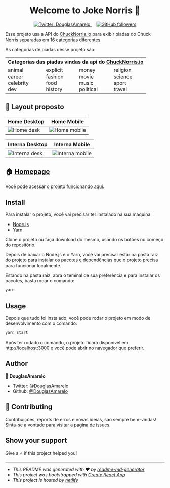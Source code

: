 <h1 align="center">Welcome to Joke Norris 👋</h1>

<p align="center">
	<a href="https://twitter.com/DouglasAmarelo" target="_blank">
		<img alt="Twitter: DouglasAmarelo" src="https://img.shields.io/twitter/follow/DouglasAmarelo.svg?style=social" />
	</a>
	&nbsp; &nbsp;
	<a href="https://github.com/DouglasAmarelo?tab=followers" target="_blank">
		<img alt="GitHub followers" src="https://img.shields.io/github/followers/douglasamarelo?label=Follow%20me&style=social" />
	</a>
</p>

Esse projeto usa a API do [ChuckNorris.io](https://api.chucknorris.io/) para exibir piadas do Chuck Norris separadas em 16 categorias diferentes.

As categorias de piadas desse projeto são:

<div align="center">
	<table width="100%">
		<tr>
			<th colspan="4">Categorias das piadas vindas da api do <a href="https://api.chucknorris.io/"  target="_blank">ChuckNorris.io</a></th>
		</tr>
		<tr>
			<td>
				animal<br />
				career<br />
				celebrity<br />
				dev<br />
			</td>
			<td>
				explicit<br />
				fashion<br />
				food<br />
				history<br />
			</td>
			<td>
				money<br />
				movie<br />
				music<br />
				political<br />
			</td>
			<td>
				religion<br />
				science<br />
				sport<br />
				travel<br />
			</td>
		</tr>
	</table>
</div>

## 🎨 Layout proposto

| Home **Desktop** | Home **Mobile** |
| ---------------- | --------------- |
| ![Home desk](https://user-images.githubusercontent.com/3269950/67169341-59891e80-f381-11e9-8a83-f290a44c9f4f.png) | ![Home mobile](https://user-images.githubusercontent.com/3269950/67169343-5e4dd280-f381-11e9-8946-af2ad2d1c324.png) |

| Interna **Desktop** | Interna **Mobile** |
| ------------------- | ------------------ |
| ![Interna desk](https://user-images.githubusercontent.com/3269950/67169342-59891e80-f381-11e9-9efb-6fea1f846332.png) | ![Interna mobile](https://user-images.githubusercontent.com/3269950/67169345-5e4dd280-f381-11e9-8614-4f232cbd3cf5.png) |


## 🏠 [Homepage](https://douglas-lopes-joke-norris.netlify.com/)
Você pode acessar o [projeto funcionando aqui](https://douglas-lopes-joke-norris.netlify.com/).

## Install
Para instalar o projeto, você vai precisar ter instalado na sua máquina:
- [Node.js](https://nodejs.org/en/)
- [Yarn](https://yarnpkg.com/en/)

Clone o projeto ou faça download do mesmo, usando os botões no começo do repositório.

Depois de baixar o Node.js e o Yarn, você vai precisar estar na pasta raíz do projeto para instalar os pacotes e dependências que o projeto precisa para funcionar localmente.

Estando na pasta raiz, abra o teminal de sua preferência e para instalar os pacotes, basta rodar o comando:

```sh
yarn
```

## Usage

Depois que tudo foi instalado, você pode rodar o projeto em modo de desenvolvimento com o comando:

```sh
yarn start
```

Após ter rodado o comando, o projeto ficará disponível em [http://localhost:3000](http://localhost:3000) e você pode abrir no navegador que preferir.


## Author

👤 **DouglasAmarelo**

* Twitter: [@DouglasAmarelo](https://twitter.com/DouglasAmarelo)
* Github: [@DouglasAmarelo](https://github.com/DouglasAmarelo)

## 🤝 Contributing

Contribuições, reports de erros e novas ideias, são sempre bem-vindas!<br />
Sinta-se a vontade para visitar a [página de issues](https://github.com/DouglasAmarelo/joke-norris/issues).

## Show your support

Give a ⭐️ if this project helped you!

***
- _This README was generated with ❤️ by [readme-md-generator](https://github.com/kefranabg/readme-md-generator)_
- _This project was bootstrapped with [Create React App](https://github.com/facebook/create-react-app)_
- _This project is hosted by [netlify](https://www.netlify.com)_
